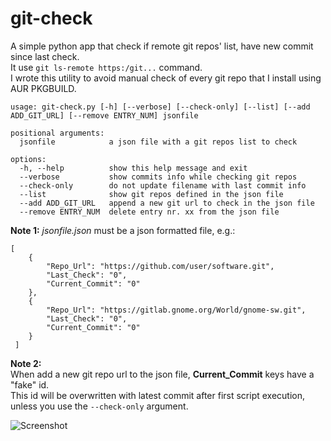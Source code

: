 # git-check

A simple python app that check if remote git repos' list, have new commit since last check.<br />
It use `git ls-remote https:/git...` command.<br />
I wrote this utility to avoid manual check of every git repo that I install using AUR PKGBUILD.<br />

```
usage: git-check.py [-h] [--verbose] [--check-only] [--list] [--add ADD_GIT_URL] [--remove ENTRY_NUM] jsonfile

positional arguments:
  jsonfile            a json file with a git repos list to check

options:
  -h, --help          show this help message and exit
  --verbose           show commits info while checking git repos
  --check-only        do not update filename with last commit info
  --list              show git repos defined in the json file
  --add ADD_GIT_URL   append a new git url to check in the json file
  --remove ENTRY_NUM  delete entry nr. xx from the json file
```

**Note 1:**
_*jsonfile.json*_ must be a json formatted file, e.g.: 

```
[
    {
        "Repo_Url": "https://github.com/user/software.git",
        "Last_Check": "0",
        "Current_Commit": "0"
    },
    {
        "Repo_Url": "https://gitlab.gnome.org/World/gnome-sw.git",
        "Last_Check": "0",
        "Current_Commit": "0"
    }
 ]
```

**Note 2:**<br />
When add a new git repo url to the json file, __Current_Commit__ keys have a "fake" id.<br />
This id will be overwritten with latest commit after first script execution, unless you use the `--check-only` argument.

![Screenshot](https://raw.github.com/dasnoopy/git-check/main/screenshot.png)
